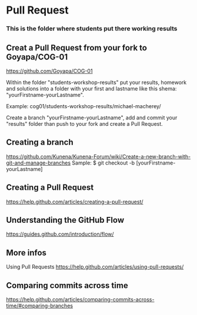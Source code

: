 # Pull Request

### This is the folder where students put there working results

## Creat a Pull Request from your fork to Goyapa/COG-01
https://github.com/Goyapa/COG-01

Within the folder "students-workshop-results" put your results, homework and solutions into a folder with 
your first and lastname like this shema: "yourFirstname-yourLastname".

Example:
cog01/students-workshop-results/michael-macherey/

Create a branch "yourFirstname-yourLastname", add and commit your "results" folder than push to your fork and create a Pull Request.


## Creating a branch
https://github.com/Kunena/Kunena-Forum/wiki/Create-a-new-branch-with-git-and-manage-branches
Sample:
$ git checkout -b [yourFirstname-yourLastname]

## Creating a Pull Request
https://help.github.com/articles/creating-a-pull-request/

## Understanding the GitHub Flow
https://guides.github.com/introduction/flow/


## More infos
Using Pull Requests
https://help.github.com/articles/using-pull-requests/

## Comparing commits across time
https://help.github.com/articles/comparing-commits-across-time/#comparing-branches